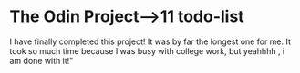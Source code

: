# The Odin Project-->11 todo-list

I have finally completed this project! It was by far the longest one for me. It took so much time because I was busy with college work, but yeahhhh , i am done with it!"